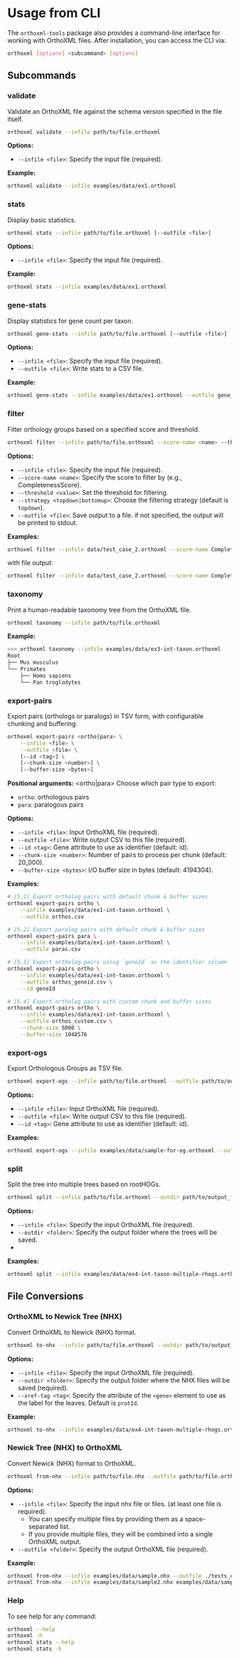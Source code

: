 # Usage from CLI

The `orthoxml-tools` package also provides a command-line interface for working with OrthoXML files. After installation, you can access the CLI via:

```bash
orthoxml [options] <subcommand> [options]
```

## Subcommands

### **validate**
Validate an OrthoXML file against the schema version specified in the file itself.

```bash
orthoxml validate --infile path/to/file.orthoxml
```

**Options:**
- `--infile <file>`: Specify the input file (required).

**Example:**
```bash
orthoxml validate --infile examples/data/ex1.orthoxml
```

### **stats**
Display basic statistics.

```bash
orthoxml stats --infile path/to/file.orthoxml [--outfile <file>] 
```

**Options:**
- `--infile <file>`: Specify the input file (required).

**Example:**
```bash
orthoxml stats --infile examples/data/ex1.orthoxml
```

### **gene-stats**
Display statistics for gene count per taxon.

```bash
orthoxml gene-stats --infile path/to/file.orthoxml [--outfile <file>]
```

**Options:**
- `--infile <file>`: Specify the input file (required).
- `--outfile <file>`: Write stats to a CSV file.

**Example:**
```bash
orthoxml gene-stats --infile examples/data/ex1.orthoxml --outfile gene_stats.csv
```

### **filter**
Filter orthology groups based on a specified score and threshold.

```bash
orthoxml filter --infile path/to/file.orthoxml --score-name <name> --threshold <value> --strategy <topdown|bottomup>
```

**Options:**
- `--infile <file>`: Specify the input file (required).
- `--score-name <name>`: Specify the score to filter by (e.g., CompletenessScore).
- `--threshold <value>`: Set the threshold for filtering.
- `--strategy <topdown|bottomup>`: Choose the filtering strategy (default is `topdown`).
- `--outfile <file>`: Save output to a file. if not specified, the output will be printed to stdout.


**Examples:**
```bash
orthoxml filter --infile data/test_case_2.orthoxml --score-name CompletenessScore --threshold 0.9 --strategy topdown 
```

with file output:
```bash
orthoxml filter --infile data/test_case_2.orthoxml --score-name CompletenessScore --threshold 0.9 --strategy topdown --outfile filtered.orthoxml
```

### **taxonomy**
Print a human-readable taxonomy tree from the OrthoXML file.

```bash
orthoxml taxonomy --infile path/to/file.orthoxml
```

**Example:**
```bash
>>> orthoxml taxonomy --infile examples/data/ex3-int-taxon.orthoxml
Root
├── Mus musculus
└── Primates
    ├── Homo sapiens
    └── Pan troglodytes
```

### **export-pairs**
Export pairs (orthologs or paralogs) in TSV form, with configurable chunking and buffering.

```bash
orthoxml export-pairs <ortho|para> \
    --infile <file> \
    --outfile <file> \
    [--id <tag>] \
    [--chunk-size <number>] \
    [--buffer-size <bytes>]
```

**Positional arguments:**
<ortho|para>
Choose which pair type to export:
- `ortho`: orthologous pairs
- `para`: paralogous pairs

**Options:**
- `--infile <file>`: Input OrthoXML file (required).
- `--outfile <file>`: Write output CSV to this file (required).
- `--id <tag>`: Gene attribute to use as identifier (default: id).
- `--chunk-size <number>`: Number of pairs to process per chunk (default: 20_000).
- `--buffer-size <bytes>`: I/O buffer size in bytes (default: 4194304).

**Examples:**

```bash
# [5.1] Export ortholog pairs with default chunk & buffer sizes
orthoxml export-pairs ortho \
    --infile examples/data/ex1-int-taxon.orthoxml \
    --outfile orthos.csv

# [5.2] Export paralog pairs with default chunk & buffer sizes
orthoxml export-pairs para \
    --infile examples/data/ex1-int-taxon.orthoxml \
    --outfile paras.csv

# [5.3] Export ortholog pairs using `geneId` as the identifier column
orthoxml export-pairs ortho \
    --infile examples/data/ex1-int-taxon.orthoxml \
    --outfile orthos_geneid.csv \
    --id geneId

# [5.4] Export ortholog pairs with custom chunk and buffer sizes
orthoxml export-pairs ortho \
    --infile examples/data/ex1-int-taxon.orthoxml \
    --outfile orthos_custom.csv \
    --chunk-size 5000 \
    --buffer-size 1048576
```


### **export-ogs**
Export Orthologous Groups as TSV file.

```bash
orthoxml export-ogs --infile path/to/file.orthoxml --outfile path/to/output.tsv [--id <tag>]
```

**Options:**
- `--infile <file>`: Input OrthoXML file (required).
- `--outfile <file>`: Write output CSV to this file (required).
- `--id <tag>`: Gene attribute to use as identifier (default: id).

**Examples:**
```bash
orthoxml export-ogs --infile examples/data/sample-for-og.orthoxml --outfile tests_output/ogs.tsv --id protId
```

### **split**
Split the tree into multiple trees based on rootHOGs.

```bash
orthoxml split --infile path/to/file.orthoxml --outdir path/to/output_folder
```

**Options:**
- `--infile <file>`: Specify the input OrthoXML file (required).
- `--outdir <folder>`: Specify the output folder where the trees will be saved.
- 
**Examples:**
```bash
orthoxml split --infile examples/data/ex4-int-taxon-multiple-rhogs.orthoxml --outdir tests_output/splits
```

## File Conversions

### **OrthoXML to Newick Tree (NHX)**
Convert OrthoXML to Newick (NHX) format.

```bash
orthoxml to-nhx --infile path/to/file.orthoxml --outdir path/to/output_folder --xref-tag [geneId,protId,...]    
```

**Options:**
- `--infile <file>`: Specify the input OrthoXML file (required).
- `--outdir <folder>`: Specify the output folder where the NHX files will be saved (required).
- `--xref-tag <tag>`: Specify the attribute of the `<gene>` element to use as the label for the leaves. Default is `protId`.

**Example:**
```bash
orthoxml to-nhx --infile examples/data/ex4-int-taxon-multiple-rhogs.orthoxml --outdir ./tests_output/trees --xref-tag geneId
```

### **Newick Tree (NHX) to OrthoXML**
Convert Newick (NHX) format to OrthoXML.

```bash
orthoxml from-nhx --infile path/to/file.nhx --outfile path/to/file.orthoxml
```

**Options:**
- `--infile <file>`: Specify the input nhx file or files. (at least one file is required).
  - You can specify multiple files by providing them as a space-separated list.
  - If you provide multiple files, they will be combined into a single OrthoXML output.
- `--outfile <folder>`: Specify the output OrthoXML file (required).

**Example:**
```bash
orthoxml from-nhx --infile examples/data/sample.nhx --outfile ./tests_output/from_nhx.orthoxml
orthoxml from-nhx --infile examples/data/sample2.nhx examples/data/sample.nhx --outfile ./tests_output/from_nhx21.orthoxml 
```



### **Help**
To see help for any command:

```bash
orthoxml --help
orthoxml -h
orthoxml stats --help
orthoxml stats -h
```
